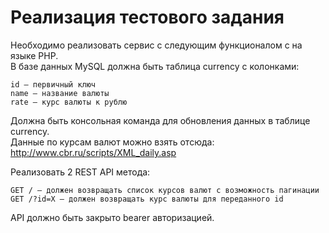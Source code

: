 # Реализация тестового задания

Необходимо реализовать сервис с следующим функционалом с на языке PHP.<br/>
В базе данных MySQL должна быть таблица currency c колонками:<br/>
    
    id — первичный ключ
    name — название валюты
    rate — курс валюты к рублю

Должна быть консольная команда для обновления данных в таблице currency. <br/>
Данные по курсам валют можно взять отсюда: http://www.cbr.ru/scripts/XML_daily.asp

Реализовать 2 REST API метода:
    
    GET / — должен возвращать список курсов валют с возможность пагинации
    GET /?id=X — должен возвращать курс валюты для переданного id

API должно быть закрыто bearer авторизацией.


